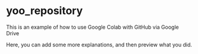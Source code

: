 # yoo_repository
This is an example of how to use Google Colab with GitHub via Google Drive

Here, you can add some more explanations, and then preview what you did.

